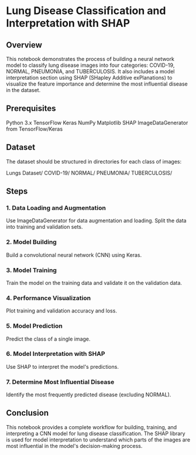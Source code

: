 # Lung Disease Classification and Interpretation with SHAP
## Overview
This notebook demonstrates the process of building a neural network model to classify lung disease images into four categories: COVID-19, NORMAL, PNEUMONIA, and TUBERCULOSIS. It also includes a model interpretation section using SHAP (SHapley Additive exPlanations) to visualize the feature importance and determine the most influential disease in the dataset.

## Prerequisites
Python 3.x
TensorFlow
Keras
NumPy
Matplotlib
SHAP
ImageDataGenerator from TensorFlow/Keras

## Dataset
The dataset should be structured in directories for each class of images:

Lungs Dataset/
    COVID-19/
    NORMAL/
    PNEUMONIA/
    TUBERCULOSIS/

## Steps
### 1. Data Loading and Augmentation
Use ImageDataGenerator for data augmentation and loading. Split the data into training and validation sets.

### 2. Model Building
Build a convolutional neural network (CNN) using Keras.

### 3. Model Training
Train the model on the training data and validate it on the validation data.

### 4. Performance Visualization
Plot training and validation accuracy and loss.

### 5. Model Prediction
Predict the class of a single image.

### 6. Model Interpretation with SHAP
Use SHAP to interpret the model's predictions.

### 7. Determine Most Influential Disease
Identify the most frequently predicted disease (excluding NORMAL).

## Conclusion
This notebook provides a complete workflow for building, training, and interpreting a CNN model for lung disease classification. The SHAP library is used for model interpretation to understand which parts of the images are most influential in the model's decision-making process.






